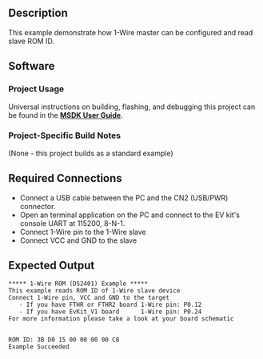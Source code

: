 ## Description

This example demonstrate how 1-Wire master can be configured and read slave ROM ID.


## Software

### Project Usage

Universal instructions on building, flashing, and debugging this project can be found in the **[MSDK User Guide](https://analog-devices-msdk.github.io/msdk/USERGUIDE/)**.

### Project-Specific Build Notes

(None - this project builds as a standard example)

## Required Connections

-   Connect a USB cable between the PC and the CN2 (USB/PWR) connector.
-   Open an terminal application on the PC and connect to the EV kit's console UART at 115200, 8-N-1.
-   Connect 1-Wire pin to the 1-Wire slave
-   Connect VCC and GND to the slave

## Expected Output

```
***** 1-Wire ROM (DS2401) Example *****
This example reads ROM ID of 1-Wire slave device
Connect 1-Wire pin, VCC and GND to the target
   - If you have FTHR or FTHR2 board 1-Wire pin: P0.12
   - If you have EvKit_V1 board      1-Wire pin: P0.24
For more information please take a look at your board schematic


ROM ID: 3B D0 15 00 00 00 00 C8
Example Succeeded
```